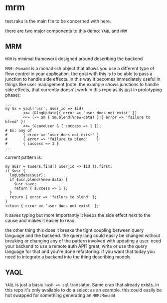 # mrm

test.raku is the main file to be concerned with here.

there are two major components to this demo: `YAQL` and `MRM`


## MRM

`MRM` is minimal framework designed around describing the backend

`MRM::Monadd` is a monad-ish object that allows you use a different type of flow control in your application.  the goal with this is to be able to pass a junction to handle side effects.  in this way it becomes immediately useful in things like user management (note: the example shows junctions to handle side effects, that currently doesn't work in this repo as its just in prototyping phase):

```perl6
...
my $x = yaql('usr', user_id => $id)
        <<= (&logUpdate|{ error => 'user does not exist' })
        <<= (-> $m { $m.blend(%new-data) }|{ error => 'failure to blend' })
        <<= (&saveUser & { success => 1 });
# $x: any of
#       { error => 'user does not exist' }
#       { error => 'failure to blend'    }
#       { success => 1 }
...
```

current pattern is:

```perl6
my $usr = $users.find({ user_id => $id }).first;
if $usr {
  logUpdate($usr);
  if $usr.blend(%new-data) {
    $usr.save;
    return { success => 1 };
  }
  return { error => 'failure to blend' };
}
return { error => 'user does not exist' };
```

it saves typing but more importantly it keeps the side effect _next_ to the cause and makes it easier to read.

the other thing this does it breaks the tight coupling between query language and the backend.  the query lang could easily be changed without breaking or changing any of the pattern involved with updating a user.  need your backend to use a remote auth API? great, write or use the query language for that and you're done refactoring.  if you want that today you need to integrate a backend into the thing describing models.

## YAQL

`YAQL` is just a basic `hash => sql` translator.  Same crap that already exists.  in this repo it's only available to do a select as an example.  this could easily be hot swapped for something generating an `MRM:Monadd`

